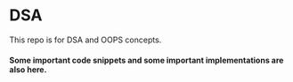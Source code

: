 # DSA

This repo is for DSA and  OOPS concepts.
<br>
<h4>
Some important code snippets and some important implementations are also here.</h4>
